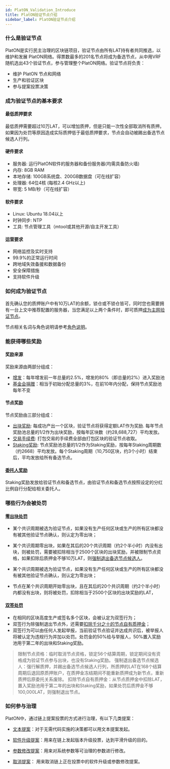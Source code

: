 ```yaml
---
id: PlatON_Validation_Introduce
title: PlatON验证节点介绍
sidebar_label: PlatON验证节点介绍
---
```


### 什么是验证节点

PlatON是实行民主治理的区块链项目，验证节点由所有LAT持有者共同推选，以维护和发展 PlatON网络。得票数最多的201名节点将成为备选节点，从中用VRF随机选出43个验证节点，参与管理整个PlatON网络。验证节点将负责：

- 维护 PlatON 节点和网络
- 生产和验证区块
- 参与提案投票决策

### 成为验证节点的基本要求

#### 最低质押要求

最低质押需要超过10万LAT，可以增加质押，但是只能一次性全部取消所有质押。如果因为处罚等原因造成实际质押低于最低质押要求，节点会自动被踢出备选节点候选人行列。

#### 硬件要求

- 服务器: 运行PlatON软件的服务器和备份服务器(均需具备防火墙)
- 内存: 8GB RAM 
- 本地存储: 100GB系统盘、200GB数据盘（可在线扩容）
- 处理器: 64位4核 (每核2.4 GHz以上)
- 带宽: 5 MB/秒（可在线扩容）

#### 软件要求

- Linux: Ubuntu 18.04以上
- 时钟同步: NTP
- 工具: 节点管理工具（mtool或其他开源/自主开发工具）

#### 运营要求

- 网络监控及实时支持
- 99.9%的正常运行时间
- 跨地域失效备援和数据备份
- 安全保障措施
- 支持软件升级

### 如何成为验证节点

首先确认您的质押账户中有10万LAT的余额，锁仓或不锁仓皆可，同时您也需要拥有一台上文中推荐配置的服务器，当您满足以上两个条件时，即可质押[成为主网验证节点](/docs/zh-CN/Become_PlatON_Main_Verification)。

节点相关名词与角色说明请参考[角色说明](/docs/zh-CN/Economic_Model#角色说明)。

### 能获得哪些奖励
#### 奖励来源

奖励来源由两部分组成：

- [增发](/docs/zh-CN/Economic_Model/#激励基金来源)：每年增发前一年总量的2.5%，增发的80%（即总量的2%）进入奖励池
- [基金会捐赠](/docs/zh-CN/Economic_Model/#激励基金来源)：相当于初始分配总量的3%，在前10年内分配，保持节点奖励池每年不变

#### 节点奖励

节点奖励由三部分组成：

- [出块奖励](/docs/zh-CN/Economic_Model/#激励规则): 每成功产出一个区块，验证节点将获得定额LAT作为奖励. 每年节点奖励池总量的1/2作为出块奖励，按每年区块数（约28,688,727）平均发放。
- [交易手续费](/docs/zh-CN/Economic_Model/#激励规则): 打包交易的手续费全部由打包区块的验证节点收取。
- [Staking奖励](/docs/zh-CN/Economic_Model/#激励规则): 节点奖励池总量的1/2作为Staking奖励，按每年Staking周期数（约2668）平均发放。每个Staking周期（10,750区块，约3个小时）结束后，平均发放给所有备选节点。

#### [委托人奖励](/docs/zh-CN/Economic_Model/#委托)

  Staking奖励发放给验证节点和备选节点，由验证节点和备选节点按照设定的分红比例自行分配给相关委托人。

### 哪些行为会被处罚

#### [零出块处罚](/docs/zh-CN/Economic_Model/#零出块-系统自动判断和处罚)

- 某个共识周期被选为验证节点，如果没有生产任何区块或生产的所有区块都没有被其他验证节点确认，则认定为零出块；
- 某个共识周期零出块，如果在其后的20个共识周期（约2个半小时）内没有出块，则被处罚，需要被扣除相当于2500个区块的出块奖励，并被限制节点资格，如果扣除后质押金不够10万LAT，则[强制退出备选节点候选人](/docs/zh-CN/Economic_Model#platon的惩罚方式)。

- 某个共识周期被选为验证节点，如果没有生产任何区块或生产的所有区块都没有被其他验证节点确认，则认定为零出块；
- 节点在某个共识周期开始零出块，且在其后的20个共识周期（约2个半小时）内都没有出块，则将被处罚，扣除相当于2500个区块的出块奖励的LAT，

#### [双签处罚](/docs/zh-CN/Economic_Model/#双签双出-人工举报和系统处罚)

- 在相同的区块高度生产或签名多个区块，会被认定为双签行为；
- 双签行为除强制退出节点外，还需要[扣除千分之十的节点自有质押金](/docs/zh-CN/Economic_Model#platon的惩罚方式)；
- 双签行为可以由任何人发起举报，当前验证节点验证并达成共识后，被举报人将被认定为违规行为并加以处罚。处罚金的50%给与举报人，50%置入奖励池用于第二年的出块和Staking奖励。

> 限制节点资格：临时取消节点资格，锁定56个结算周期，锁定期间没有资格成为验证节点参与出块，也没有Staking奖励。
> 强制退出备选节点候选人：强行解质押，并踢出备选节点候选人行列，所质押的LAT在168个结算周期后退回原质押账户，在质押金冻结期间不能重新质押成为新节点，重新质押后原委托关系废除。
> 扣除节点自有质押金：从节点质押金中扣除LAT，置入奖励池用于第二年的出块和Staking奖励，如果处罚后质押金不够100,000LAT，则强制退出节点。

### 如何参与治理

PlatON中，通过链上提案投票的方式进行治理，有以下几类提案：

- [文本提案](/docs/zh-CN/PlatON_Governance_Solution#提案分类)：对于无需代码实施的决策都可以用文本提案发起。

- [软件升级提案](/docs/zh-CN/PlatON_Governance_Solution#span-idupgrade升级机制span)：用来在链上发起版本升级投票，达到平滑升级的目的。

- [参数修改提案](/docs/zh-CN/PlatON_Governance_Solution#参数治理)：用来对系统参数等可治理的参数进行修改。

- [取消提案](/docs/zh-CN/PlatON_Governance_Solution#快速升级)： 用来取消链上正在投票中的软件升级或参数修改提案。
